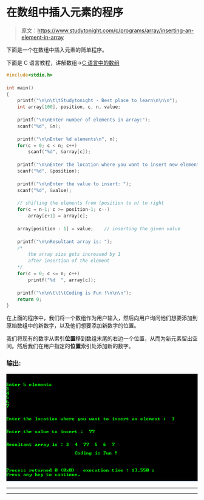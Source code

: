 # 在数组中插入元素的程序

> 原文：<https://www.studytonight.com/c/programs/array/inserting-an-element-in-array>

下面是一个在数组中插入元素的简单程序。

下面是 C 语言教程，讲解数组→[C 语言中的数组](/c/arrays-in-c.php)

```cpp
#include<stdio.h>

int main()
{
    printf("\n\n\t\tStudytonight - Best place to learn\n\n\n");
    int array[100], position, c, n, value;

    printf("\n\nEnter number of elements in array:");
    scanf("%d", &n);

    printf("\n\nEnter %d elements\n", n);
    for(c = 0; c < n; c++)
        scanf("%d", &array[c]);

    printf("\n\nEnter the location where you want to insert new element:  ");
    scanf("%d", &position);

    printf("\n\nEnter the value to insert: ");
    scanf("%d", &value);

    // shifting the elements from (position to n) to right
    for(c = n-1; c >= position-1; c--)
        array[c+1] = array[c];

    array[position - 1] = value;    // inserting the given value

    printf("\n\nResultant array is: ");
    /* 
        the array size gets increased by 1 
        after insertion of the element
    */
    for(c = 0; c <= n; c++) 
        printf("%d  ", array[c]);

    printf("\n\n\t\t\tCoding is Fun !\n\n\n");
    return 0;
}
```

在上面的程序中，我们将一个数组作为用户输入，然后向用户询问他们想要添加到原始数组中的新数字，以及他们想要添加新数字的位置。

我们将现有的数字从索引**位置**移到数组末尾的右边一个位置，从而为新元素留出空间。然后我们在用户指定的**位置**索引处添加新的数字。

### 输出:

![Insert an Element in Array](img/488e30a0c03770099e219a0dc9ae6f45.png)

* * *

* * *